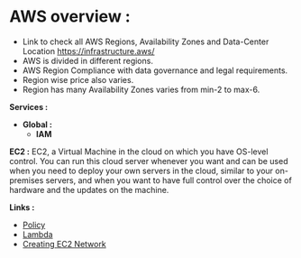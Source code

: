# AWS overview :

-  Link to check all AWS Regions, Availability Zones and Data-Center Location https://infrastructure.aws/
-  AWS is divided in different regions.
-  AWS Region Compliance with data governance and legal requirements.
-  Region wise price also varies.
-  Region has many Availability Zones varies from min-2 to max-6.

**Services :**
-  **Global :**
   -  **IAM**

**EC2 :**
EC2, a Virtual Machine in the cloud on which you have OS-level control. You can run this cloud server whenever you want and can be used when you need to deploy your own servers in the cloud, similar to your on-premises servers, and when you want to have full control over the choice of hardware and the updates on the machine.

**Links :**  
-  [Policy](policy.md)  
-  [Lambda](Lambda/base.md)  
-  [Creating EC2 Network](EC2.md)  
